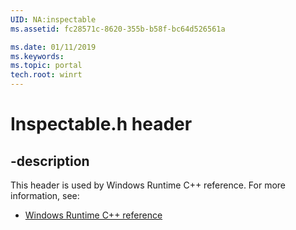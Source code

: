 ```yaml
---
UID: NA:inspectable
ms.assetid: fc28571c-8620-355b-b58f-bc64d526561a

ms.date: 01/11/2019
ms.keywords: 
ms.topic: portal
tech.root: winrt
---
```


# Inspectable.h header


## -description


This header is used by Windows Runtime C++ reference. For more information, see:

- [Windows Runtime C++ reference](../_winrt/index.md)

